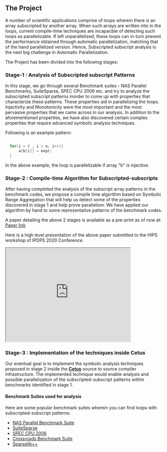 

## The Project

A number of scientific applications comprise of loops wherein there is an array subscripted by another array. When such arrays are written into in the loops, current compile-time techniques are incapacble of detecting such loops as parallelizable. If left unparallelized, these loops can in-turn prevent the performance obtained through automatic parallelization, matching that of the hand parallelized version. Hence, Subscripted subscript analysis is the next big challenge in Automatic Parallelization. 

The Project has been divided into the following stages:

### Stage-1 : Analysis of Subscripted subscript Patterns

In this stage, we go through several Benchmark suites - NAS Parallel Benchmarks, SuiteSparse, SPEC CPU 2006 etc. and try to analyze the subscripted subscript patterns inorder to come up with properties that characterize these patterns. These properties aid in parallelizing the loops. Injectivity and Monotonicity were the most important and the most pervasive properties that we came across in our analysis. In addition to the aforementioned properties, we have also discovered certain complex properties that require advanced symbolic analysis techniques.

Following is an example pattern:

```C

  for(i = 0 ; i < n; i++){
      a[b[i]] = expr;
  }

```
In the above example, the loop is parallelizable if array "b" is injective.

### Stage-2 : Compile-time Algorithm for Subscripted-subscripts

After having completed the analysis of the subscript array patterns in the benchmark codes, we propose a compile time algorithm based on Symbolic Range Aggregation that will help us detect some of the properties discovered in stage 1 and help prove parallelism. We have applied our algorithm by hand to some representative patterns of the benchmark codes.

A paper detailing the above 2 stages is available as a pre-print as of now at: [Paper link](https://arxiv.org/pdf/1911.05839)

Here is a high level presentation of the above paper submitted to the HIPS workshop of IPDPS 2020 Conference.

<html>
<body>

<iframe width="400" height="300" src="https://www.youtube.com/embed/tgbNymZ7vqY" allowfullscreen></iframe>

</body>
</html>

### Stage-3 : Implementation of the techniques inside Cetus

Our eventual goal is to implement the symbolic analysis techniques proposed in stage 2 inside the [**Cetus**](https://engineering.purdue.edu/Cetus/) source to source compiler infrastructure. The implemented technique would enable analysis and possible parallelization of the subscripted-subscript patterns within benchmarks identified in stage 1. 

#### Benchmark Suites used for analysis

Here are some popular benchmark suites wherein you can find loops with subscripted-subscript patterns:

* [NAS Parallel Benchmark Suite](https://www.nas.nasa.gov/publications/npb.html)
* [SuiteSparse](http://faculty.cse.tamu.edu/davis/suitesparse.html)
* [SPEC CPU 2006](https://www.spec.org/cpu2006/)
* [Crossroads Benchmark Suite](https://www.lanl.gov/projects/crossroads/benchmarks-performance-analysis.php)
* [Sparselib++](https://math.nist.gov/sparselib++/)




